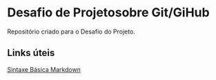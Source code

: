 # Desafio de Projetosobre Git/GiHub
Repositório criado para o Desafio do Projeto.

## Links úteis
[Sintaxe Básica Markdown](https://www.markdownguide.org/basic-syntax/)
